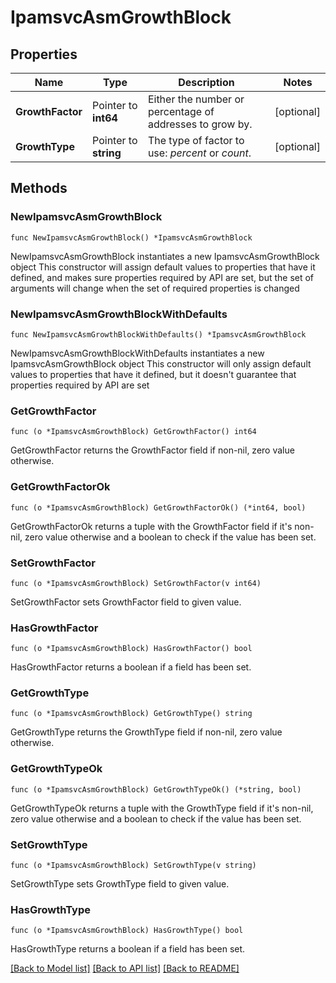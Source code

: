 # IpamsvcAsmGrowthBlock

## Properties

Name | Type | Description | Notes
------------ | ------------- | ------------- | -------------
**GrowthFactor** | Pointer to **int64** | Either the number or percentage of addresses to grow by. | [optional] 
**GrowthType** | Pointer to **string** | The type of factor to use: _percent_ or _count_. | [optional] 

## Methods

### NewIpamsvcAsmGrowthBlock

`func NewIpamsvcAsmGrowthBlock() *IpamsvcAsmGrowthBlock`

NewIpamsvcAsmGrowthBlock instantiates a new IpamsvcAsmGrowthBlock object
This constructor will assign default values to properties that have it defined,
and makes sure properties required by API are set, but the set of arguments
will change when the set of required properties is changed

### NewIpamsvcAsmGrowthBlockWithDefaults

`func NewIpamsvcAsmGrowthBlockWithDefaults() *IpamsvcAsmGrowthBlock`

NewIpamsvcAsmGrowthBlockWithDefaults instantiates a new IpamsvcAsmGrowthBlock object
This constructor will only assign default values to properties that have it defined,
but it doesn't guarantee that properties required by API are set

### GetGrowthFactor

`func (o *IpamsvcAsmGrowthBlock) GetGrowthFactor() int64`

GetGrowthFactor returns the GrowthFactor field if non-nil, zero value otherwise.

### GetGrowthFactorOk

`func (o *IpamsvcAsmGrowthBlock) GetGrowthFactorOk() (*int64, bool)`

GetGrowthFactorOk returns a tuple with the GrowthFactor field if it's non-nil, zero value otherwise
and a boolean to check if the value has been set.

### SetGrowthFactor

`func (o *IpamsvcAsmGrowthBlock) SetGrowthFactor(v int64)`

SetGrowthFactor sets GrowthFactor field to given value.

### HasGrowthFactor

`func (o *IpamsvcAsmGrowthBlock) HasGrowthFactor() bool`

HasGrowthFactor returns a boolean if a field has been set.

### GetGrowthType

`func (o *IpamsvcAsmGrowthBlock) GetGrowthType() string`

GetGrowthType returns the GrowthType field if non-nil, zero value otherwise.

### GetGrowthTypeOk

`func (o *IpamsvcAsmGrowthBlock) GetGrowthTypeOk() (*string, bool)`

GetGrowthTypeOk returns a tuple with the GrowthType field if it's non-nil, zero value otherwise
and a boolean to check if the value has been set.

### SetGrowthType

`func (o *IpamsvcAsmGrowthBlock) SetGrowthType(v string)`

SetGrowthType sets GrowthType field to given value.

### HasGrowthType

`func (o *IpamsvcAsmGrowthBlock) HasGrowthType() bool`

HasGrowthType returns a boolean if a field has been set.


[[Back to Model list]](../README.md#documentation-for-models) [[Back to API list]](../README.md#documentation-for-api-endpoints) [[Back to README]](../README.md)


